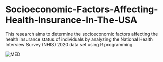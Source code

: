 # Socioeconomic-Factors-Affecting-Health-Insurance-In-The-USA
This research aims to determine the socioeconomic factors affecting the health insurance status of individuals by analyzing the National Health Interview Survey (NHIS) 2020 data set using R programming.

![MED](https://user-images.githubusercontent.com/52173060/155668151-21d07c8d-ccef-4ec9-9191-9155cb2ebf6b.png)
